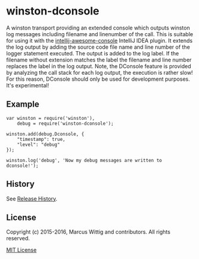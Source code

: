 # winston-dconsole

A winston transport providing an extended console which outputs winston log messages including filename and 
 linenumber of the call. This is suitable for using it with the 
 [intellij-awesome-console](https://github.com/anthraxx/intellij-awesome-console) IntelliJ IDEA plugin. It extends the 
 log output by adding the source code file name and line number of the logger statement executed. The output is added 
 to the log label. If the filename without extension matches the label the filename and line number replaces the label 
 in the log output. Note, the DConsole feature is provided by analyzing the call stack for each log output, the 
 execution is rather slow! For this reason, DConsole should only be used for development purposes. It's experimental!
 
 
## Example

    var winston = require('winston'),
        debug = require('winston-dconsole');
    
    winston.add(debug.Dconsole, {
        "timestamp": true,
        "level": "debug"
    });
    
    winston.log('debug', 'Now my debug messages are written to dconsole!');
    
## History

See [Release History](https://github.com/mwittig/winston-dconsole/blob/master/HISTORY.md).

## License 

Copyright (c) 2015-2016, Marcus Wittig and contributors. All rights reserved.

[MIT License](https://github.com/mwittig/winston-dconsole/blob/master/LICENSE)